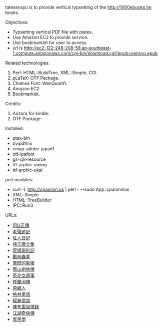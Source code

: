 tatesensyo is to provide vertical typsetting of the http://1000ebooks.tw books.


Objectives:

* Typsetting vertical PDF file with platex.
* Use Amazon EC2 to provide service.
* Use bookmarklet for user to access.
* url is http://ec2-122-248-208-58.ap-southeast-1.compute.amazonaws.com/cgi-bin/download.cgi?epub=sensyo.epub

Related technologies:

1. Perl: HTML::BuildTree, XML::Simple, CGI.
2. pLaTeX: OTF Package.
3. Chiense Font: WenQuanYi.
4. Amazon EC2.
5. Bookmarklet.


Credits:

1. Aozora for kindle:
2. OTF Package:


Installed:

* ptex-bin
* dvipdfmx
* cmap-adobe-japan1
* otf-ipafont
* gs-cjk-resource
* ttf-arphic-uming
* ttf-arphic-ukai

perl modules:

* curl -L http://cpanmin.us | perl - --sudo App::cpanminus
* XML::Simple
* HTML::TreeBuilder
* IPC::Run3

URLs:

* [阿Q正傳](http://ec2-122-248-208-58.ap-southeast-1.compute.amazonaws.com/cgi-bin/download.cgi?epub=http://wp.1000ebooks.tw/wp-content/plugins/download-monitor/download.php?id=1)
* [老殘遊記](http://ec2-122-248-208-58.ap-southeast-1.compute.amazonaws.com/cgi-bin/download.cgi?epub=http://wp.1000ebooks.tw/wp-content/plugins/download-monitor/download.php?id=2)
* [狂人日記](http://ec2-122-248-208-58.ap-southeast-1.compute.amazonaws.com/cgi-bin/download.cgi?epub=http://wp.1000ebooks.tw/wp-content/plugins/download-monitor/download.php?id=3)
* [徐志摩全集](http://ec2-122-248-208-58.ap-southeast-1.compute.amazonaws.com/cgi-bin/download.cgi?epub=http://wp.1000ebooks.tw/wp-content/plugins/download-monitor/download.php?id=4)
* [官場現形記](http://ec2-122-248-208-58.ap-southeast-1.compute.amazonaws.com/cgi-bin/download.cgi?epub=http://wp.1000ebooks.tw/wp-content/plugins/download-monitor/download.php?id=5)
* [戰地春夢](http://ec2-122-248-208-58.ap-southeast-1.compute.amazonaws.com/cgi-bin/download.cgi?epub=http://wp.1000ebooks.tw/wp-content/plugins/download-monitor/download.php?id=6)
* [苦悶的象徵](http://ec2-122-248-208-58.ap-southeast-1.compute.amazonaws.com/cgi-bin/download.cgi?epub=http://wp.1000ebooks.tw/wp-content/plugins/download-monitor/download.php?id=7)
* [蜀山劍俠傳](http://ec2-122-248-208-58.ap-southeast-1.compute.amazonaws.com/cgi-bin/download.cgi?epub=http://wp.1000ebooks.tw/wp-content/plugins/download-monitor/download.php?id=8)
* [茶花女遺事](http://ec2-122-248-208-58.ap-southeast-1.compute.amazonaws.com/cgi-bin/download.cgi?epub=http://wp.1000ebooks.tw/wp-content/plugins/download-monitor/download.php?id=9)
* [呼蘭河傳](http://ec2-122-248-208-58.ap-southeast-1.compute.amazonaws.com/cgi-bin/download.cgi?epub=http://wp.1000ebooks.tw/wp-content/plugins/download-monitor/download.php?id=10)
* [原鄉人](http://ec2-122-248-208-58.ap-southeast-1.compute.amazonaws.com/cgi-bin/download.cgi?epub=http://wp.1000ebooks.tw/wp-content/plugins/download-monitor/download.php?id=11)
* [格林童話](http://ec2-122-248-208-58.ap-southeast-1.compute.amazonaws.com/cgi-bin/download.cgi?epub=http://wp.1000ebooks.tw/wp-content/plugins/download-monitor/download.php?id=12)
* [經典常談](http://ec2-122-248-208-58.ap-southeast-1.compute.amazonaws.com/cgi-bin/download.cgi?epub=http://wp.1000ebooks.tw/wp-content/plugins/download-monitor/download.php?id=13)
* [陳布雷回憶錄](http://ec2-122-248-208-58.ap-southeast-1.compute.amazonaws.com/cgi-bin/download.cgi?epub=http://wp.1000ebooks.tw/wp-content/plugins/download-monitor/download.php?id=14)
* [江湖奇俠傳](http://ec2-122-248-208-58.ap-southeast-1.compute.amazonaws.com/cgi-bin/download.cgi?epub=http://wp.1000ebooks.tw/wp-content/plugins/download-monitor/download.php?id=15)
* [厚黑學](http://ec2-122-248-208-58.ap-southeast-1.compute.amazonaws.com/cgi-bin/download.cgi?epub=http://wp.1000ebooks.tw/wp-content/plugins/download-monitor/download.php?id=16)
